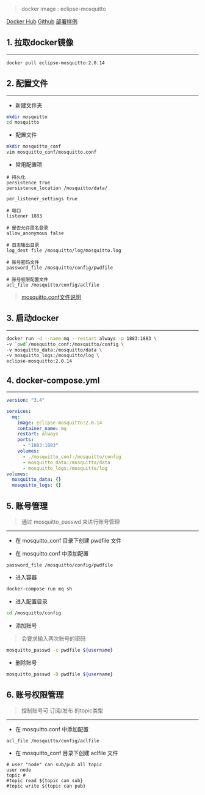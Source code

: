 > docker image : eclipse-mosquitto

[Docker Hub](https://hub.docker.com/_/eclipse-mosquitto)
[Github](https://github.com/eclipse/mosquitto)
[部署样例](https://gitee.com/yhuan416/mosquitto-docker)

## 1. 拉取docker镜像

---

``` bash
docker pull eclipse-mosquitto:2.0.14
```

## 2. 配置文件

---

- 新建文件夹


``` bash
mkdir mosquitto
cd mosquitto
```

- 配置文件  

``` bash
mkdir mosquitto_conf
vim mosquitto_conf/mosquitto.conf
```

- 常用配置项

``` vim
# 持久化
persistence true
persistence_location /mosquitto/data/

per_listener_settings true

# 端口
listener 1883

# 是否允许匿名登录
allow_anonymous false

# 日志输出目录
log_dest file /mosquitto/log/mosquitto.log

# 账号密码文件
password_file /mosquitto/config/pwdfile

# 账号权限配置文件
acl_file /mosquitto/config/aclfile
```

> [mosquitto.conf文件说明](https://gitee.com/yhuan416/mosquitto-docker/blob/master/mosquitto.example)

## 3. 启动docker

---

``` bash
docker run -d --name mq --restart always -p 1883:1883 \
-v `pwd`/mosquitto_conf:/mosquitto/config \
-v mosquitto_data:/mosquitto/data \
-v mosquitto_logs:/mosquitto/log \
eclipse-mosquitto:2.0.14
```

## 4. docker-compose.yml

---

``` yaml
version: "3.4"

services:
  mq:
    image: eclipse-mosquitto:2.0.14
    container_name: mq
    restart: always
    ports:
      - "1883:1883"
    volumes:
      - ./mosquitto_conf:/mosquitto/config
      - mosquitto_data:/mosquitto/data
      - mosquitto_logs:/mosquitto/log
volumes:
  mosquitto_data: {}
  mosquitto_logs: {}
```

## 5. 账号管理

> 通过 mosquitto_passwd 来进行账号管理

---

- 在 mosquitto_conf 目录下创建 pwdfile 文件

- 在 mosquitto.conf 中添加配置
``` vim
password_file /mosquitto/config/pwdfile
```

- 进入容器
``` bash
docker-compose run mq sh
```

- 进入配置目录
``` bash
cd /mosquitto/config
```

- 添加账号
> 会要求输入两次账号的密码
``` bash
mosquitto_passwd -c pwdfile ${username}
```

- 删除账号
``` bash
mosquitto_passwd -D pwdfile ${username}
```

## 6. 账号权限管理

> 控制账号可 订阅/发布 的topic类型

---

- 在 mosquitto.conf 中添加配置
``` vim
acl_file /mosquitto/config/aclfile
```

- 在 mosquitto_conf 目录下创建 aclfile 文件
``` vim
# user "node" can sub/pub all topic
user node
topic #
#topic read ${topic can sub}
#topic write ${topic can pub}
```